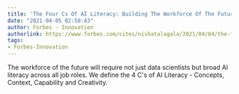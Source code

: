 ```yaml
---
title: 'The Four Cs Of AI Literacy: Building The Workforce Of The Future'
date: "2021-04-05 02:58:43"
author: Forbes - Innovation
authorlink: https://www.forbes.com/sites/nishatalagala/2021/04/04/the-four-cs-of-ai-literacy-building-the-workforce-of-the-future/
tags:
- Forbes-Innovation
---
```

The workforce of the future will require not just data scientists but broad AI literacy across all job roles. We define the 4 C's of AI Literacy - Concepts, Context, Capability and Creativity.